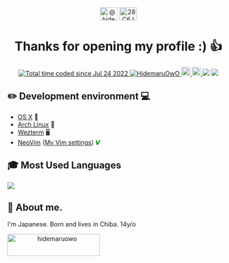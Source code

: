 <div align="center" >
<a href="https://twitter.com/@hidemaru_owo" target="blank"><img align="center" src="https://raw.githubusercontent.com/rahuldkjain/github-profile-readme-generator/master/src/images/icons/Social/twitter.svg" alt="@hidemaru_owo" height="30" width="40" /></a>
<a href="https://discord.gg/28C6JB8myW" target="blank"><img align="center" src="https://raw.githubusercontent.com/rahuldkjain/github-profile-readme-generator/master/src/images/icons/Social/discord.svg" alt="28C6JB8myW" height="30" width="40" /></a>
<h1>Thanks for opening my profile :) 👍</h1>
<a href="https://wakatime.com/@cacca5e4-08ed-4904-aea9-eb5598de5f96">
  <img src="https://wakatime.com/badge/user/cacca5e4-08ed-4904-aea9-eb5598de5f96.svg" alt="Total time coded since Jul 24 2022" />
</a>
<a href="https://github.com/HidemaruOwO/">
  <img src="https://komarev.com/ghpvc/?username=HidemaruOwO&style=flat-square" alt="HidemaruOwO" />
</a>
<a href="http://twitter.com/Hidemaru_OwO">
  <img height="20" src="https://img.shields.io/twitter/follow/Hidemaru_OwO?style=flat-square" />
</a>
<a href="https://github.com/HidemaruOwO">
  <img height="20" src="https://img.shields.io/github/followers/HidemaruOwO?label=follow&logo=github&style=flat-square" />
</a>
<img src="https://github-readme-stats.vercel.app/api?username=HidemaruOwO&count_private=true&show_icons=true" />
<img src="https://github-profile-trophy.vercel.app/?username=HidemaruOwO&row=1&column=7&margin-w=1" />
</div>

## ✏️ Development environment 💻

- [OS X](www.apple.com/jp/macos/) 
- [Arch Linux](https://archlinux.org/) 🌉
- [Wezterm](https://github.com/wez/wezterm) 🖥
- [NeoVim](https://github.com/neovim/neovim) ([My Vim settings](https://github.com/HidemaruOwO/dotfiles/tree/master/config/nvim)) <font color="green">𝙑</font>

## 🎓 Most Used Languages

<img src="https://github-readme-stats.vercel.app/api/top-langs/?username=HidemaruOwO&layout=compact&count_private=true&show_icons=true&exclude_repo=dotfiles&hide=html,css" />

## 👀 About me.

I'm Japanese.
Born and lives in Chiba.
14y/o

<div style="display:inline-block; text-align:center;" >
<a href="https://ko-fi.com/hidemaruowo"> <img align="left" src="https://cdn.ko-fi.com/cdn/kofi3.png?v=3" height="50" width="210" alt="hidemaruowo" /></a>
</div>
